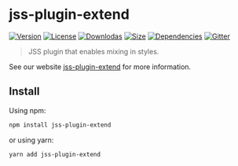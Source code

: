 # jss-plugin-extend

[![Version](https://img.shields.io/npm/v/jss-plugin-extend.svg?style=flat)](https://npmjs.org/package/jss-plugin-extend)
[![License](https://img.shields.io/npm/l/jss-plugin-extend.svg?style=flat)](https://github.com/cssinjs/jss/blob/master/LICENSE)
[![Downlodas](https://img.shields.io/npm/dm/jss-plugin-extend.svg?style=flat)](https://npmjs.org/package/jss-plugin-extend)
[![Size](https://img.shields.io/bundlephobia/minzip/jss-plugin-extend.svg?style=flat)](https://npmjs.org/package/jss-plugin-extend)
[![Dependencies](https://img.shields.io/david/cssinjs/jss.svg?path=packages%2Fjss-plugin-extend&style=flat)](https://npmjs.org/package/jss-plugin-extend)
[![Gitter](https://badges.gitter.im/JoinChat.svg)](https://gitter.im/cssinjs/lobby)

> JSS plugin that enables mixing in styles.

See our website [jss-plugin-extend](https://cssinjs.org/jss-plugin-extend?v=v10.0.0-alpha.22) for more information.

## Install

Using npm:

```sh
npm install jss-plugin-extend
```

or using yarn:

```sh
yarn add jss-plugin-extend
```
